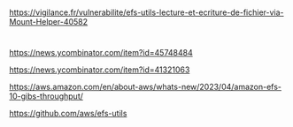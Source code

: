 
#
https://vigilance.fr/vulnerabilite/efs-utils-lecture-et-ecriture-de-fichier-via-Mount-Helper-40582

#
https://news.ycombinator.com/item?id=45748484

https://news.ycombinator.com/item?id=41321063

https://aws.amazon.com/en/about-aws/whats-new/2023/04/amazon-efs-10-gibs-throughput/

https://github.com/aws/efs-utils